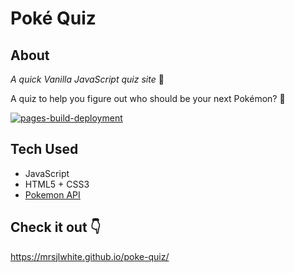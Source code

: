 # Poké Quiz 

## About
_A quick Vanilla JavaScript quiz site_ 🍦 

A quiz to help you figure out who should be your next Pokémon? 👀

[![pages-build-deployment](https://github.com/mrsjlwhite/poke-quiz/actions/workflows/pages/pages-build-deployment/badge.svg)](https://github.com/mrsjlwhite/poke-quiz/actions/workflows/pages/pages-build-deployment)

## Tech Used
- JavaScript
- HTML5 + CSS3
- [Pokemon API](https://pokeapi.co/)

## Check it out 👇
https://mrsjlwhite.github.io/poke-quiz/